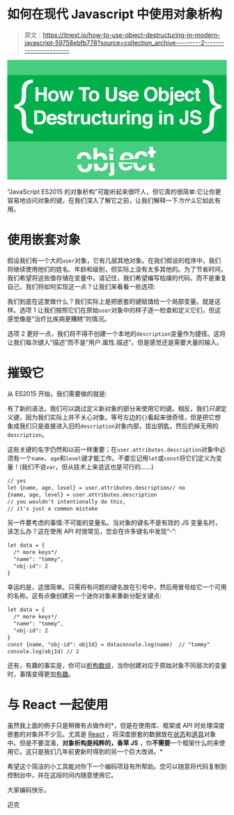 # 如何在现代 Javascript 中使用对象析构

> 原文：<https://itnext.io/how-to-use-object-destructuring-in-modern-javascript-59758ebfb778?source=collection_archive---------2----------------------->

![](img/487b74d2de38086acf6d2191ca7574a0.png)

“JavaScript ES2015 的对象析构”可能听起来很吓人，但它真的很简单:它让你更容易地访问对象的键。在我们深入了解它之前，让我们解释一下*为什么*它如此有用。

# 使用嵌套对象

假设我们有一个大的`user`对象，它有几层其他对象。在我们假设的程序中，我们将继续使用他们的姓名、年龄和级别，但实际上没有太多其他的。为了节省时间，我们希望将这些值存储在变量中。请记住，我们希望编写枯燥的代码，而不是重复自己，我们将如何实现这一点？让我们来看看一些选项:

我们到底在这里做什么？我们实际上是把嵌套的键赋值给一个局部变量。就是这样。选项 1 让我们按照它们在原始`user`对象中的样子逐一检查和定义它们，但这感觉像是“治疗比疾病更糟糕”的情况。

选项 2 更好一点，我们将不得不创建一个本地的`description`变量作为捷径。这将让我们每次键入“描述”而不是“用户.属性.描述”。但是感觉还是需要大量的输入。

# 摧毁它

从 ES2015 开始，我们需要做的就是:

有了新的语法，我们可以跳过定义新对象的部分来使用它的键。相反，我们*只是*定义键，因为我们实际上并不关心对象。等号左边的`{}`看起来很奇怪，但是把它想象成我们只是直接进入旧的`description`对象内部，拔出钥匙，然后扔掉无用的`description`。

这些关键的名字仍然和以前一样重要；在`user.attributes.description`对象中必须有一个`name`、`age`和`level`键才能工作。不要忘记用`let`或`const`将它们定义为变量！(我们不说`var`，但从技术上来说这也是可行的……)

```
// yes
let {name, age, level} = user.attributes.description// no
{name, age, level} = user.attributes.description
// you wouldn't intentionally do this,
// it's just a common mistake
```

另一件要考虑的事情:不可能的变量名。当对象的键名不是有效的 JS 变量名时，该怎么办？这在使用 API 时很常见，您会在许多键名中发现“-”:

```
let data = {
  /* more keys*/
  "name": "tommy",
  "obj-id": 2
}
```

幸运的是，这很简单。只需将有问题的键名放在引号中，然后用冒号给它一个可用的名称。这有点像创建另一个迷你对象来重新分配关键点:

```
let data = {
  /* more keys*/
  "name": "tommy",
  "obj-id": 2
}
const {name, "obj-id": objId} = dataconsole.log(name)  // "tommy"
console.log(objId) // 2
```

还有，有趣的事实是，你可以[析构数组](https://developer.mozilla.org/en-US/docs/Web/JavaScript/Reference/Operators/Destructuring_assignment)，当你创建对应于原始对象不同层次的变量时，事情变得更加[有趣](https://medium.com/@pyrolistical/destructuring-nested-objects-9dabdd01a3b8)。

# 与 React 一起使用

虽然我上面的例子只是稍微有点做作的*，但是在使用库、框架或 API 时处理深度嵌套的对象并不少见。尤其是 [React](https://reactjs.org/) ，将深度嵌套的数据放在[状态](https://reactjs.org/docs/state-and-lifecycle.html)和[道具](https://reactjs.org/docs/components-and-props.html)对象中。但是不要混淆，**对象析构是纯粹的，香草 JS** ，你**不需要**一个框架什么的来使用它。这只是我们几年前更新时得到的另一个巨大改进。*

希望这个简洁的小工具能对你下一个编码项目有所帮助。您可以随意将代码复制到控制台中，并在这段时间内随意使用它。

大家编码快乐，

迈克